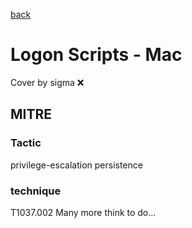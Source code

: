 [back](../index.md)
# Logon Scripts - Mac
Cover by sigma :x: 
## MITRE
### Tactic
privilege-escalation
persistence
### technique
T1037.002
Many more think to do...